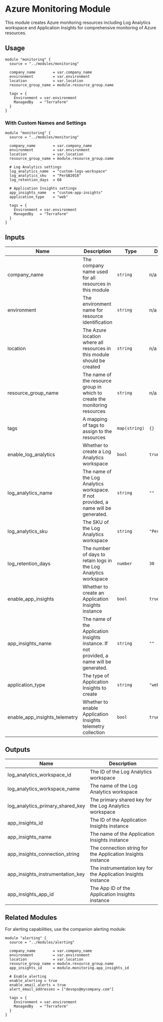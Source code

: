 # Azure Monitoring Module

This module creates Azure monitoring resources including Log Analytics workspace and Application Insights for comprehensive monitoring of Azure resources.

## Usage

```hcl
module "monitoring" {
  source = "../modules/monitoring"
  
  company_name        = var.company_name
  environment         = var.environment
  location            = var.location
  resource_group_name = module.resource_group.name
  
  tags = {
    Environment = var.environment
    ManagedBy   = "Terraform"
  }
}
```

### With Custom Names and Settings

```hcl
module "monitoring" {
  source = "../modules/monitoring"
  
  company_name        = var.company_name
  environment         = var.environment
  location            = var.location
  resource_group_name = module.resource_group.name
  
  # Log Analytics settings
  log_analytics_name  = "custom-logs-workspace"
  log_analytics_sku   = "PerGB2018"
  log_retention_days  = 60
  
  # Application Insights settings
  app_insights_name   = "custom-app-insights"
  application_type    = "web"
  
  tags = {
    Environment = var.environment
    ManagedBy   = "Terraform"
  }
}
```

## Inputs

| Name | Description | Type | Default | Required |
|------|-------------|------|---------|:--------:|
| company_name | The company name used for all resources in this module | `string` | n/a | yes |
| environment | The environment name for resource identification | `string` | n/a | yes |
| location | The Azure location where all resources in this module should be created | `string` | n/a | yes |
| resource_group_name | The name of the resource group in which to create the monitoring resources | `string` | n/a | yes |
| tags | A mapping of tags to assign to the resources | `map(string)` | `{}` | no |
| enable_log_analytics | Whether to create a Log Analytics workspace | `bool` | `true` | no |
| log_analytics_name | The name of the Log Analytics workspace. If not provided, a name will be generated. | `string` | `""` | no |
| log_analytics_sku | The SKU of the Log Analytics workspace | `string` | `"PerGB2018"` | no |
| log_retention_days | The number of days to retain logs in the Log Analytics workspace | `number` | `30` | no |
| enable_app_insights | Whether to create an Application Insights instance | `bool` | `true` | no |
| app_insights_name | The name of the Application Insights instance. If not provided, a name will be generated. | `string` | `""` | no |
| application_type | The type of Application Insights to create | `string` | `"web"` | no |
| enable_app_insights_telemetry | Whether to enable Application Insights telemetry collection | `bool` | `true` | no |

## Outputs

| Name | Description |
|------|-------------|
| log_analytics_workspace_id | The ID of the Log Analytics workspace |
| log_analytics_workspace_name | The name of the Log Analytics workspace |
| log_analytics_primary_shared_key | The primary shared key for the Log Analytics workspace |
| app_insights_id | The ID of the Application Insights instance |
| app_insights_name | The name of the Application Insights instance |
| app_insights_connection_string | The connection string for the Application Insights instance |
| app_insights_instrumentation_key | The instrumentation key for the Application Insights instance |
| app_insights_app_id | The App ID of the Application Insights instance |

## Related Modules

For alerting capabilities, use the companion alerting module:

```hcl
module "alerting" {
  source = "../modules/alerting"
  
  company_name        = var.company_name
  environment         = var.environment
  location            = var.location
  resource_group_name = module.resource_group.name
  app_insights_id     = module.monitoring.app_insights_id
  
  # Enable alerting
  enable_alerting = true
  enable_email_alerts = true
  alert_email_addresses = ["devops@mycompany.com"]
  
  tags = {
    Environment = var.environment
    ManagedBy   = "Terraform"
  }
}
```